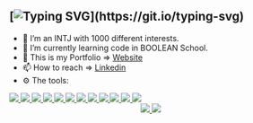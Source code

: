 ## [![Typing SVG](https://readme-typing-svg.demolab.com?font=Fira+Code&size=25&pause=5000&color=0D6EFD&multiline=true&width=750&height=40&lines=%F0%9F%91%8B+Hi%2C+I%E2%80%99m+%40michelecanini+J.+Full-Stack+Web+Dev.)](https://git.io/typing-svg) 
- 👀 I’m an INTJ with 1000 different interests.
- 🌱 I’m currently learning code in BOOLEAN School.
- :rocket: This is my Portfolio => [Website](https://michelecanini.github.io)
- 📫 How to reach => [Linkedin](https://www.linkedin.com/in/michele-canini-1a71b2134/)
- :gear: The tools:
<div float="left">
  <a href="https://developer.mozilla.org/en-US/docs/Web/HTML">
    <img  src="https://readme-components.vercel.app/api?component=logo&logo=html5&fill=E34F26">
  </a>
  <a href="https://developer.mozilla.org/en-US/docs/Web/HTML">
    <img  src="https://readme-components.vercel.app/api?component=logo&logo=css3&fill=264de6">
  </a>
  <a href="https://developer.mozilla.org/en-US/docs/Web/HTML">
    <img  src="https://readme-components.vercel.app/api?component=logo&fill=black&logo=javascript&svgfill=efd81d">
  </a>
   <a href="https://developer.mozilla.org/en-US/docs/Web/HTML">
    <img  src="https://readme-components.vercel.app/api?component=logo&logo=bootstrap&fill=7710f6">
  </a>
  <a href="https://developer.mozilla.org/en-US/docs/Web/HTML">
    <img  src="https://readme-components.vercel.app/api?component=logo&fill=black&logo=sass&svgfill=cd6799">
  </a>
  <a href="https://developer.mozilla.org/en-US/docs/Web/HTML">
    <img  src="https://readme-components.vercel.app/api?component=logo&logo=vue.js&fill=00c180">
  </a>
  <a href="https://developer.mozilla.org/en-US/docs/Web/HTML">
    <img  src="https://readme-components.vercel.app/api?component=logo&logo=php&fill=7a86b8">
  </a>
  <a href="https://developer.mozilla.org/en-US/docs/Web/HTML">
    <img  src="https://readme-components.vercel.app/api?component=logo&logo=laravel&fill=ff2d20">
  </a>
  <a href="https://developer.mozilla.org/en-US/docs/Web/HTML">
    <img  src="https://readme-components.vercel.app/api?component=logo&logo=mysql&fill=00758f">
  </a>
   <a href="https://developer.mozilla.org/en-US/docs/Web/HTML">
    <img  src="https://readme-components.vercel.app/api?component=logo&logo=wordpress&fill=464646">
  </a>
   <a href="https://developer.mozilla.org/en-US/docs/Web/HTML">
    <img  src="https://readme-components.vercel.app/api?component=logo&logo=shopify&fill=81c038">
  </a>
  </a>
   <a href="https://developer.mozilla.org/en-US/docs/Web/HTML">
    <img  src="https://readme-components.vercel.app/api?component=logo&logo=firefox&fill=b940e2">
  </a>
  
</div>
<div align="center">
<a href="https://developer.mozilla.org/en-US/docs/Web/HTML">
    <img  src="https://readme-components.vercel.app/api?component=logo&logo=slack&fill=581856">
  </a>
  <a href="https://developer.mozilla.org/en-US/docs/Web/HTML">
    <img  src="https://readme-components.vercel.app/api?component=logo&logo=notion&fill=black">
  </a>
  </div>

<!---
michelecanini/michelecanini is a ✨ special ✨ repository because its `README.md` (this file) appears on your GitHub profile.
You can click the Preview link to take a look at your changes.
--->
